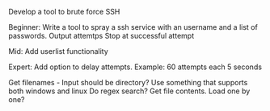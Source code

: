 Develop a tool to brute force SSH

Beginner:
Write a tool to spray a ssh service with an username and a list of passwords.
Output attemtps
Stop at successful attempt

Mid:
Add userlist functionality

Expert:
Add option to delay attempts. Example: 60 attempts each 5 seconds

Get filenames - Input should be directory?
Use something that supports both windows and linux
Do regex search?
Get file contents. Load one by one? 